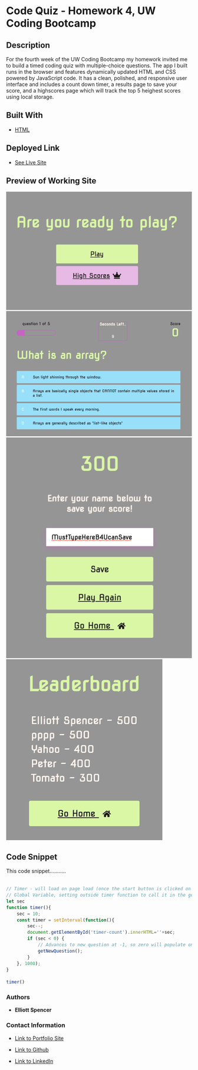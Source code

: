 # Code Quiz - Homework 4, UW Coding Bootcamp

## Description

For the fourth week of the UW Coding Bootcamp my homework invited me to build a timed coding quiz with multiple-choice questions. The app I built runs in the browser and features dynamically updated HTML and CSS powered by JavaScript code. It has a clean, polished, and responsive user interface and includes a count down timer, a results page to save your score, and a highscores page which will track the top 5 heighest scores using local storage.

## Built With

* [HTML](https://github.com/spencee1315/hw_wk4)

## Deployed Link

* [See Live Site](https://spencee1315.github.io/hw_wk4/)

## Preview of Working Site

![Image1](./Assets/homepage.png)
![Image2](./Assets/gamepage.png)
![Image3](./Assets/resultspage.png)
![Image4](./Assets/leaderboard.png)

## Code Snippet
This code snippet...........

```javascript 

// Timer - will load on page load (once the start button is clicked on the index page) and start the countdown of the first question
// Global Variable, setting outside timer function to call it in the getNewQuestion function
let sec 
function timer(){
    sec = 10;
    const timer = setInterval(function(){
        sec--;
        document.getElementById('timer-count').innerHTML=''+sec;
        if (sec < 0) {
            // Advances to new question at -1, so zero will populate on screen
            getNewQuestion();
        }
    }, 1000);
}

timer()
```

### Authors

* **Elliott Spencer**

### Contact Information

* [Link to Portfolio Site](https://spencee1315.github.io/hw_wk2/)

* [Link to Github](https://github.com/spencee1315)

* [Link to LinkedIn](https://www.linkedin.com/in/elliott-spencer-886a9818/)
